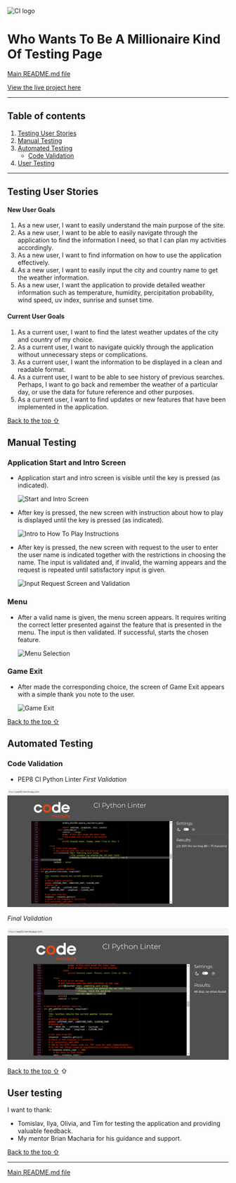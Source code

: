 ![CI logo](https://codeinstitute.s3.amazonaws.com/fullstack/ci_logo_small.png)

# Who Wants To Be A Millionaire Kind Of Testing Page

[Main README.md file](/README.md)

[View the live project here](https://weather-info-vk781-59b552e10969.herokuapp.com/)

---

## Table of contents

1. [Testing User Stories](#Testing-User-Stories)
2. [Manual Testing](#Manual-Testing)
3. [Automated Testing](#Automated-Testing)
   - [Code Validation](#Code-Validation)
4. [User Testing](#User-Testing)

---

## Testing User Stories

#### New User Goals

1. As a new user, I want to easily understand the main purpose of the site.
2. As a new user, I want to be able to easily navigate through the application to find the information I need, so that I can plan my activities accordingly.
3. As a new user, I want to find information on how to use the application effectively.
4. As a new user, I want to easily input the city and country name to get the weather information.
5. As a new user, I want the application to provide detailed weather information such as temperature, humidity, percipitation probability, wind speed, uv index, sunrise and sunset time.

#### Current User Goals

1. As a current user, I want to find the latest weather updates of the city and country of my choice.
2. As a current user, I want to navigate quickly through the application without unnecessary steps or complications.
3. As a current user, I want the information to be displayed in a clean and readable format.
4. As a current user, I want to be able to see history of previous searches. Perhaps, I want to go back and remember the weather of a particular day, or use the data for future reference and other purposes.
5. As a current user, I want to find updates or new features that have been implemented in the application.


[Back to the top ⇧](#table-of-contents)

## Manual Testing

### Application Start and Intro Screen

- Application start and intro screen is visible until the key is pressed (as indicated).

  ![Start and Intro Screen](./assets/readme_files/testing/application_start.gif)

- After key is pressed, the new screen with instruction about how to play is displayed until the key is pressed (as indicated).

  ![Intro to How To Play Instructions](./assets/readme_files/testing/transition_intro_to_rules.gif)

- After key is pressed, the new screen with request to the user to enter the user name is indicated together with the restrictions in choosing the name. The input is validated and, if invalid, the warning appears and the request is repeated until satisfactory input is given.

  ![Input Request Screen and Validation](./assets/readme_files/testing/enter_name_validation.gif)

### Menu

- After a valid name is given, the menu screen appears. It requires writing the correct letter presented against the feature that is presented in the menu. The input is then validated. If successful, starts the chosen feature.

  ![Menu Selection](./assets/readme_files/testing/menu-input_validation.gif)

### Game Exit

- After made the corresponding choice, the screen of Game Exit appears with a simple thank you note to the user.

  ![Game Exit](./assets/readme_files/testing/game_exit.gif)

[Back to the top ⇧](#table-of-contents)

## Automated Testing

### Code Validation

- PEP8 CI Python Linter
  _First Validation_

![PEP8 CI Python Linter](./assets/readme_files/code_validation/code_validation.png)

_Final Validation_

![PEP8 CI Python Linter](./assets/readme_files/code_validation/code_validation_final.png)

[Back to the top ⇧](#table-of-contents) ⇧

## User testing

I want to thank:

- Tomislav, Ilya, Olivia, and Tim for testing the application and providing valuable feedback.
- My mentor Brian Macharia for his guidance and support.

[Back to the top ⇧](#table-of-contents)

---

[Main README.md file](/README.md)
